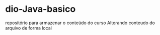# dio-Java-basico

repositório para armazenar o conteúdo do curso
Alterando conteudo do arquivo de forma local
